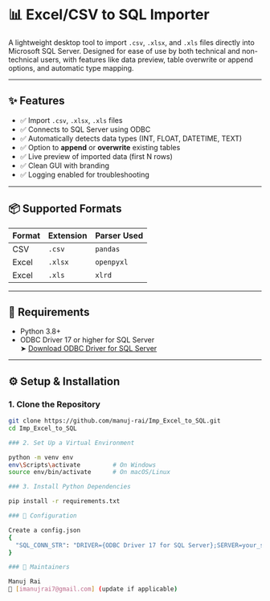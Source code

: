 # 📊 Excel/CSV to SQL Importer

A lightweight desktop tool to import `.csv`, `.xlsx`, and `.xls` files directly into Microsoft SQL Server. Designed for ease of use by both technical and non-technical users, with features like data preview, table overwrite or append options, and automatic type mapping.

---

## ✨ Features

- ✅ Import `.csv`, `.xlsx`, `.xls` files
- ✅ Connects to SQL Server using ODBC
- ✅ Automatically detects data types (INT, FLOAT, DATETIME, TEXT)
- ✅ Option to **append** or **overwrite** existing tables
- ✅ Live preview of imported data (first N rows)
- ✅ Clean GUI with branding
- ✅ Logging enabled for troubleshooting

---

## 📦 Supported Formats

| Format | Extension | Parser Used  |
|--------|-----------|--------------|
| CSV    | `.csv`    | `pandas`     |
| Excel  | `.xlsx`   | `openpyxl`   |
| Excel  | `.xls`    | `xlrd`       |

---

## 🔧 Requirements

- Python 3.8+
- ODBC Driver 17 or higher for SQL Server  
  ➤ [Download ODBC Driver for SQL Server](https://learn.microsoft.com/en-us/sql/connect/odbc/download-odbc-driver-for-sql-server)

---

## ⚙️ Setup & Installation

### 1. Clone the Repository

```bash
git clone https://github.com/manuj-rai/Imp_Excel_to_SQL.git
cd Imp_Excel_to_SQL

### 2. Set Up a Virtual Environment

python -m venv env
env\Scripts\activate         # On Windows
source env/bin/activate      # On macOS/Linux

### 3. Install Python Dependencies

pip install -r requirements.txt

### 🔐 Configuration

Create a config.json
{
  "SQL_CONN_STR": "DRIVER={ODBC Driver 17 for SQL Server};SERVER=your_server;DATABASE=your_db;UID=your_user;PWD=your_password"
}

### 🤝 Maintainers

Manuj Rai
📧 [imanujrai7@gmail.com] (update if applicable)
